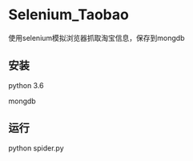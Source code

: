 # Selenium_Taobao
使用selenium模拟浏览器抓取淘宝信息，保存到mongdb

## 安装
python 3.6

mongdb

## 运行
python spider.py

